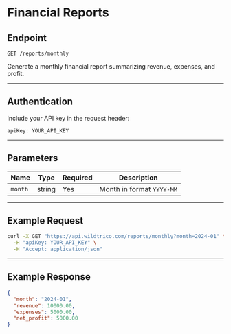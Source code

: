 # Financial Reports

## Endpoint
```
GET /reports/monthly
```

Generate a monthly financial report summarizing revenue, expenses, and profit.

---

## Authentication
Include your API key in the request header:
```http
apiKey: YOUR_API_KEY
```

---

## Parameters
| Name | Type | Required | Description |
|------|------|-----------|-------------|
| `month` | string | Yes | Month in format `YYYY-MM` |

---

## Example Request
```bash
curl -X GET "https://api.wildtrico.com/reports/monthly?month=2024-01" \
  -H "apiKey: YOUR_API_KEY" \
  -H "Accept: application/json"
```

---

## Example Response
```json
{
  "month": "2024-01",
  "revenue": 10000.00,
  "expenses": 5000.00,
  "net_profit": 5000.00
}
```
